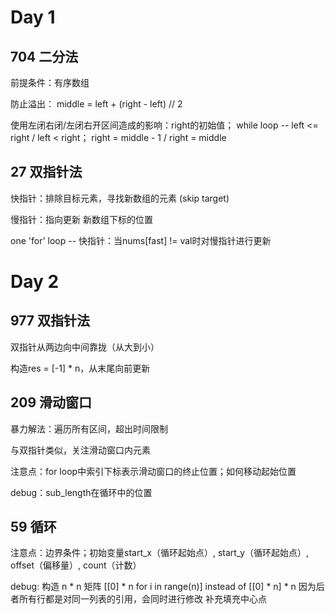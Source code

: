 # Day 1

## 704 二分法

前提条件：有序数组

防止溢出： middle = left + (right - left) // 2

使用左闭右闭/左闭右开区间造成的影响：right的初始值；   while loop -- left <= right / left < right；   right = middle - 1 / right = middle

## 27 双指针法

快指针：排除目标元素，寻找新数组的元素 (skip target)

慢指针：指向更新 新数组下标的位置

one 'for' loop -- 快指针：当nums[fast] != val时对慢指针进行更新

# Day 2

## 977 双指针法

双指针从两边向中间靠拢（从大到小）

构造res = [-1] * n，从末尾向前更新

## 209 滑动窗口

暴力解法：遍历所有区间，超出时间限制

与双指针类似，关注滑动窗口内元素

注意点：for loop中索引下标表示滑动窗口的终止位置；如何移动起始位置

debug：sub_length在循环中的位置

## 59 循环

注意点：边界条件；初始变量start_x（循环起始点）, start_y（循环起始点）, offset（偏移量）, count（计数）

debug: 构造 n * n 矩阵 [[0] * n for i in range(n)] instead of [[0] * n] * n 因为后者所有行都是对同一列表的引用，会同时进行修改
       补充填充中心点
